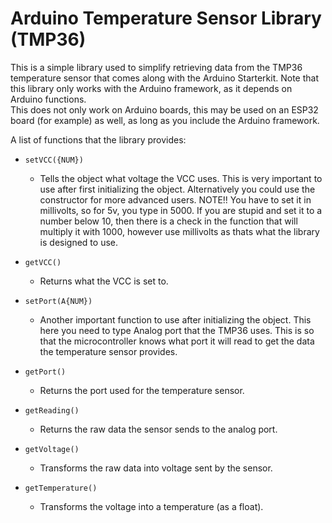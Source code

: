 # Arduino Temperature Sensor Library (TMP36)

This is a simple library used to simplify retrieving data from the TMP36 temperature sensor that comes along with the Arduino Starterkit. Note that this library only works with the Arduino framework, as it depends on Arduino functions. <br />
This does not only work on Arduino boards, this may be used on an ESP32 board (for example) as well, as long as you include the Arduino framework. <br />

A list of functions that the library provides: <br />
- `setVCC({NUM})`
    - Tells the object what voltage the VCC uses. This is very important to use after first initializing the object. Alternatively you could use the constructor for more advanced users. NOTE!! You have to set it in millivolts, so for 5v, you type in 5000. If you are stupid and set it to a number below 10, then there is a check in the function that will multiply it with 1000, however use millivolts as thats what the library is designed to use. 

- `getVCC()`
    - Returns what the VCC is set to.

- `setPort(A{NUM})`
    - Another important function to use after initializing the object. This here you need to type Analog port that the TMP36 uses. This is so that the microcontroller knows what port it will read to get the data the temperature sensor provides.

- `getPort()`
    - Returns the port used for the temperature sensor.

- `getReading()`
    - Returns the raw data the sensor sends to the analog port.

- `getVoltage()`
    - Transforms the raw data into voltage sent by the sensor.

- `getTemperature()`
    - Transforms the voltage into a temperature (as a float).
